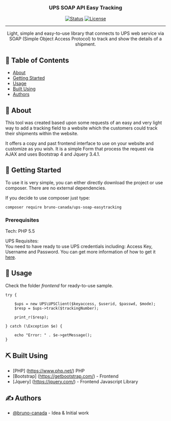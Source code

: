 <h3 align="center">UPS SOAP API Easy Tracking</h3>

<div align="center">

[![Status](https://img.shields.io/badge/status-active-success.svg)]()
[![License](https://img.shields.io/badge/license-MIT-blue.svg)](/LICENSE)

</div>

---

<p align="center"> Light, simple and easy-to-use library that connects to UPS web service via SOAP (Simple Object Access Protocol) to track and show the details of a shipment.</p>

## 📝 Table of Contents

- [About](#about)
- [Getting Started](#getting_started)
- [Usage](#usage)
- [Built Using](#built_using)
- [Authors](#authors)

## 🧐 About <a name = "about"></a>

<p>This tool was created based upon some requests of an easy and very light way to add a tracking field to a website which the customers could track their shipments within the website.</p>

<p>It offers a copy and past frontend interface to use on your website and customize as you wish. It is a simple Form that process the request via AJAX and uses Bootstrap 4 and Jquery 3.4.1.</p>

## 🏁 Getting Started <a name = "getting_started"></a>

To use it is very simple, you can either directly download the project or use composer. There are no external dependencies.

If you decide to use composer just type:

```shell
composer require bruno-canada/ups-soap-easytracking
```

### Prerequisites

<p>Tech: PHP 5.5</p>

<p>UPS Requisites:<br/>
You need to have ready to use UPS credentials including: Access Key, Username and Password. You can get more information of how to get it <a href='https://www.ups.com/upsdeveloperkit' target='_blank'>here</a>.</p>

## 🎈 Usage <a name="usage"></a>

Check the folder *frontend* for ready-to-use sample.

```shell
try {

    $ups = new UPS\UPSClient($keyaccess, $userid, $passwd, $mode);
    $resp = $ups->track($trackingNumber);

    print_r($resp);

} catch (\Exception $e) {

    echo "Error: " . $e->getMessage();
}
```

## ⛏️ Built Using <a name = "built_using"></a>

- [PHP] (https://www.php.net/) PHP
- [Bootstrap] (https://getbootstrap.com/) - Frontend
- [Jquery] (https://jquery.com/) - Frontend Javascript Library

## ✍️ Authors <a name = "authors"></a>

- [@bruno-canada](https://github.com/bruno-canada) - Idea & Initial work

